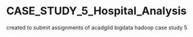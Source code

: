 # CASE_STUDY_5_Hospital_Analysis
created to submit assignments of acadgild bigdata hadoop case study 5
